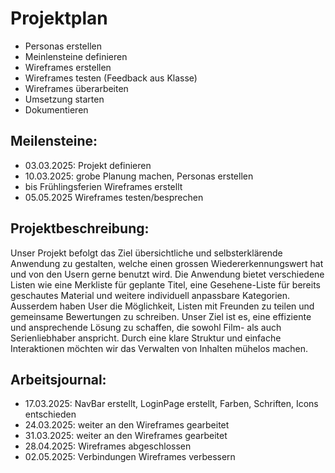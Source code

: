 # Projektplan

- Personas erstellen
- Meinlensteine definieren
- Wireframes erstellen
- Wireframes testen (Feedback aus Klasse)
- Wireframes überarbeiten
- Umsetzung starten
- Dokumentieren

## Meilensteine:
- 03.03.2025: Projekt definieren
- 10.03.2025: grobe Planung machen, Personas erstellen
- bis Frühlingsferien Wireframes erstellt
- 05.05.2025 Wireframes testen/besprechen

## Projektbeschreibung:
Unser Projekt befolgt das Ziel übersichtliche und selbsterklärende Anwendung zu gestalten,
welche einen grossen Wiedererkennungswert hat und von den Usern gerne benutzt wird.
Die Anwendung bietet verschiedene Listen wie eine Merkliste für geplante Titel, 
eine Gesehene-Liste für bereits geschautes Material und weitere individuell anpassbare Kategorien. 
Ausserdem haben User die Möglichkeit, Listen mit Freunden zu teilen und gemeinsame Bewertungen zu schreiben.
Unser Ziel ist es, eine effiziente und ansprechende Lösung zu schaffen, 
die sowohl Film- als auch Serienliebhaber anspricht. 
Durch eine klare Struktur und einfache Interaktionen möchten wir das Verwalten von Inhalten mühelos machen. 

## Arbeitsjournal:
- 17.03.2025: NavBar erstellt, LoginPage erstellt, Farben, Schriften, Icons entschieden
- 24.03.2025: weiter an den Wireframes gearbeitet
- 31.03.2025: weiter an den Wireframes gearbeitet
- 28.04.2025: Wireframes abgeschlossen
- 02.05.2025: Verbindungen Wireframes verbessern